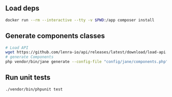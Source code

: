 ## Load deps

```bash
docker run --rm --interactive --tty -v $PWD:/app composer install
```


## Generate components classes

```bash
# Load API
wget https://github.com/lenra-io/api/releases/latest/download/load-api.sh -O - -q | bash
# generate Components
php vendor/bin/jane generate --config-file "config/jane/components.php"
```

## Run unit tests

```bash
./vendor/bin/phpunit test
```